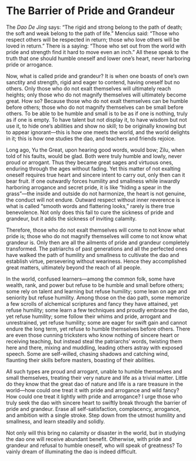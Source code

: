 # The Barrier of Pride and Grandeur

The *Dao De Jing* says: “The rigid and strong belong to the path of death; the soft and weak belong to the path of life.” Mencius said: “Those who respect others will be respected in return; those who love others will be loved in return.” There is a saying: “Those who set out from the world with pride and strength find it hard to move even an inch.” All these speak to the truth that one should humble oneself and lower one’s heart, never harboring pride or arrogance.

Now, what is called pride and grandeur? It is when one boasts of one’s own sanctity and strength, rigid and eager to contend, having oneself but no others. Only those who do not exalt themselves will ultimately reach heights; only those who do not magnify themselves will ultimately become great. How so? Because those who do not exalt themselves can be humble before others; those who do not magnify themselves can be small before others. To be able to be humble and small is to be as if one is nothing, truly as if one is empty. To have talent but not display it, to have wisdom but not use it, to hide one’s abilities and show no skill; to be originally knowing but to appear ignorant—this is how one meets the world, and the world delights in it; this is how one studies the dao, and teachers and friends rejoice.

Long ago, Yu the Great, upon hearing good words, would bow; Zilu, when told of his faults, would be glad. Both were truly humble and lowly, never proud or arrogant. Thus they became great sages and virtuous ones, enduring through the ages without fading. Yet this matter of not exalting oneself requires true heart and sincere intent to carry out, only then can it bear fruit. If one outwardly forces humility and smallness while inwardly harboring arrogance and secret pride, it is like “hiding a spear in the grass”—the inside and outside do not harmonize, the heart is not genuine, the conduct will not endure. Outward respect without inner reverence is what is called “smooth words and flattering looks,” rarely is there true benevolence. Not only does this fail to cure the sickness of pride and grandeur, but it adds the sickness of inviting calamity.

Therefore, those who do not exalt themselves will come to not know what pride is; those who do not magnify themselves will come to not know what grandeur is. Only then are all the ailments of pride and grandeur completely transformed. The patriarchs of past generations and all the perfected ones have walked the path of humility and smallness to cultivate the dao and establish virtue, persevering without weariness. Hence they accomplished great matters, ultimately beyond the reach of all people.

In the world, confused learners—among the common folk, some have wealth, rank, and power but refuse to be humble and small before others; some rely on talent and learning but refuse humility; some lean on age and seniority but refuse humility. Among those on the dao path, some memorize a few scrolls of alchemical scriptures and fancy they have attained, yet refuse humility; some learn a few techniques and proudly embrace the dao, yet refuse humility; some follow their whims and pride, arrogant and unrestrained, yet refuse humility; some are eager for swift gain and cannot endure the long term, yet refuse to humble themselves before others. There are even those cunning tricksters who know nothing of sincere heart or receiving teaching, but instead steal the patriarchs’ words, twisting them here and there, mixing and muddling, leading others astray with exposed speech. Some are self-willed, chasing shadows and catching wind, flaunting their skills before masters, boasting of their abilities.

All such types are proud and arrogant, unable to humble themselves and small themselves, treating their very nature and life as a trivial matter. Little do they know that the great dao of nature and life is a rare treasure in the world—how could one treat it with pride and arrogance and wild fancy? How could one treat it lightly with pride and arrogance? I urge those who truly seek the dao with sincere heart to swiftly break through the barrier of pride and grandeur. Erase all self-satisfaction, complacency, arrogance, and ambition with a single stroke. Step down from the utmost humility and smallness, and learn steadily and solidly.

Not only will this bring no calamity or disaster in the world, but in studying the dao one will receive abundant benefit. Otherwise, with pride and grandeur and refusal to humble oneself, who will speak of greatness? To vainly dream of illuminating the dao is indeed difficult.